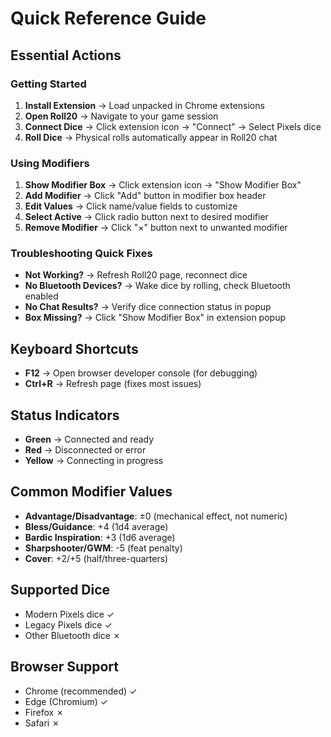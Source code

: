 # Quick Reference Guide

## Essential Actions

### Getting Started
1. **Install Extension** → Load unpacked in Chrome extensions
2. **Open Roll20** → Navigate to your game session  
3. **Connect Dice** → Click extension icon → "Connect" → Select Pixels dice
4. **Roll Dice** → Physical rolls automatically appear in Roll20 chat

### Using Modifiers
1. **Show Modifier Box** → Click extension icon → "Show Modifier Box"
2. **Add Modifier** → Click "Add" button in modifier box header
3. **Edit Values** → Click name/value fields to customize
4. **Select Active** → Click radio button next to desired modifier
5. **Remove Modifier** → Click "×" button next to unwanted modifier

### Troubleshooting Quick Fixes
- **Not Working?** → Refresh Roll20 page, reconnect dice
- **No Bluetooth Devices?** → Wake dice by rolling, check Bluetooth enabled
- **No Chat Results?** → Verify dice connection status in popup
- **Box Missing?** → Click "Show Modifier Box" in extension popup

## Keyboard Shortcuts
- **F12** → Open browser developer console (for debugging)
- **Ctrl+R** → Refresh page (fixes most issues)

## Status Indicators
- **Green** → Connected and ready
- **Red** → Disconnected or error
- **Yellow** → Connecting in progress

## Common Modifier Values
- **Advantage/Disadvantage**: ±0 (mechanical effect, not numeric)
- **Bless/Guidance**: +4 (1d4 average)
- **Bardic Inspiration**: +3 (1d6 average)  
- **Sharpshooter/GWM**: -5 (feat penalty)
- **Cover**: +2/+5 (half/three-quarters)

## Supported Dice
- Modern Pixels dice ✓
- Legacy Pixels dice ✓
- Other Bluetooth dice ✗

## Browser Support
- Chrome (recommended) ✓
- Edge (Chromium) ✓
- Firefox ✗
- Safari ✗

